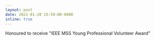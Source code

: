 ```yaml
---
layout: post
date: 2021-01-20 15:59:00-0400
inline: true
---
```


Honoured to receive "IEEE MSS Young Professional Volunteer Award"